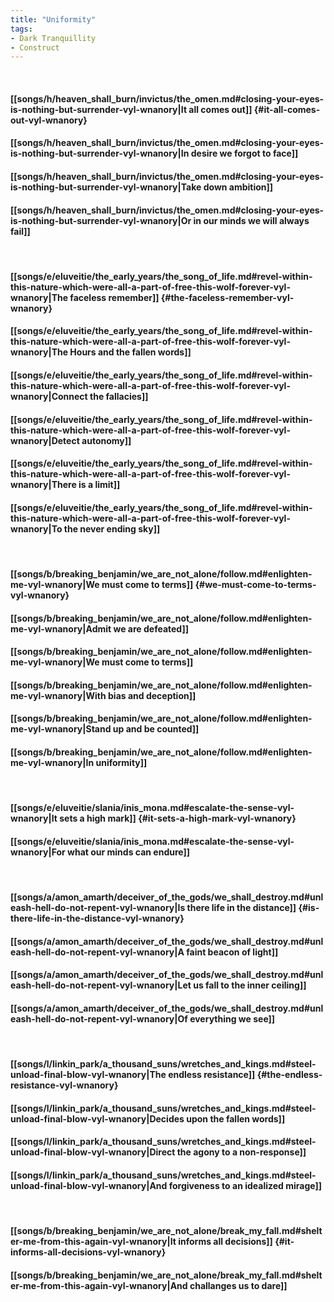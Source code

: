 ```yaml
---
title: "Uniformity"
tags:
- Dark Tranquillity
- Construct
---
```

&nbsp;
#### [[songs/h/heaven_shall_burn/invictus/the_omen.md#closing-your-eyes-is-nothing-but-surrender-vyl-wnanory|It all comes out]] {#it-all-comes-out-vyl-wnanory}
#### [[songs/h/heaven_shall_burn/invictus/the_omen.md#closing-your-eyes-is-nothing-but-surrender-vyl-wnanory|In desire we forgot to face]]
#### [[songs/h/heaven_shall_burn/invictus/the_omen.md#closing-your-eyes-is-nothing-but-surrender-vyl-wnanory|Take down ambition]]
#### [[songs/h/heaven_shall_burn/invictus/the_omen.md#closing-your-eyes-is-nothing-but-surrender-vyl-wnanory|Or in our minds we will always fail]]
&nbsp;
#### [[songs/e/eluveitie/the_early_years/the_song_of_life.md#revel-within-this-nature-which-were-all-a-part-of-free-this-wolf-forever-vyl-wnanory|The faceless remember]] {#the-faceless-remember-vyl-wnanory}
#### [[songs/e/eluveitie/the_early_years/the_song_of_life.md#revel-within-this-nature-which-were-all-a-part-of-free-this-wolf-forever-vyl-wnanory|The Hours and the fallen words]]
#### [[songs/e/eluveitie/the_early_years/the_song_of_life.md#revel-within-this-nature-which-were-all-a-part-of-free-this-wolf-forever-vyl-wnanory|Connect the fallacies]]
#### [[songs/e/eluveitie/the_early_years/the_song_of_life.md#revel-within-this-nature-which-were-all-a-part-of-free-this-wolf-forever-vyl-wnanory|Detect autonomy]]
#### [[songs/e/eluveitie/the_early_years/the_song_of_life.md#revel-within-this-nature-which-were-all-a-part-of-free-this-wolf-forever-vyl-wnanory|There is a limit]]
#### [[songs/e/eluveitie/the_early_years/the_song_of_life.md#revel-within-this-nature-which-were-all-a-part-of-free-this-wolf-forever-vyl-wnanory|To the never ending sky]]
&nbsp;
#### [[songs/b/breaking_benjamin/we_are_not_alone/follow.md#enlighten-me-vyl-wnanory|We must come to terms]] {#we-must-come-to-terms-vyl-wnanory}
#### [[songs/b/breaking_benjamin/we_are_not_alone/follow.md#enlighten-me-vyl-wnanory|Admit we are defeated]]
#### [[songs/b/breaking_benjamin/we_are_not_alone/follow.md#enlighten-me-vyl-wnanory|We must come to terms]]
#### [[songs/b/breaking_benjamin/we_are_not_alone/follow.md#enlighten-me-vyl-wnanory|With bias and deception]]
#### [[songs/b/breaking_benjamin/we_are_not_alone/follow.md#enlighten-me-vyl-wnanory|Stand up and be counted]]
#### [[songs/b/breaking_benjamin/we_are_not_alone/follow.md#enlighten-me-vyl-wnanory|In uniformity]]
&nbsp;
#### [[songs/e/eluveitie/slania/inis_mona.md#escalate-the-sense-vyl-wnanory|It sets a high mark]] {#it-sets-a-high-mark-vyl-wnanory}
#### [[songs/e/eluveitie/slania/inis_mona.md#escalate-the-sense-vyl-wnanory|For what our minds can endure]]
&nbsp;
#### [[songs/a/amon_amarth/deceiver_of_the_gods/we_shall_destroy.md#unleash-hell-do-not-repent-vyl-wnanory|Is there life in the distance]] {#is-there-life-in-the-distance-vyl-wnanory}
#### [[songs/a/amon_amarth/deceiver_of_the_gods/we_shall_destroy.md#unleash-hell-do-not-repent-vyl-wnanory|A faint beacon of light]]
#### [[songs/a/amon_amarth/deceiver_of_the_gods/we_shall_destroy.md#unleash-hell-do-not-repent-vyl-wnanory|Let us fall to the inner ceiling]]
#### [[songs/a/amon_amarth/deceiver_of_the_gods/we_shall_destroy.md#unleash-hell-do-not-repent-vyl-wnanory|Of everything we see]]
&nbsp;
#### [[songs/l/linkin_park/a_thousand_suns/wretches_and_kings.md#steel-unload-final-blow-vyl-wnanory|The endless resistance]] {#the-endless-resistance-vyl-wnanory}
#### [[songs/l/linkin_park/a_thousand_suns/wretches_and_kings.md#steel-unload-final-blow-vyl-wnanory|Decides upon the fallen words]]
#### [[songs/l/linkin_park/a_thousand_suns/wretches_and_kings.md#steel-unload-final-blow-vyl-wnanory|Direct the agony to a non-response]]
#### [[songs/l/linkin_park/a_thousand_suns/wretches_and_kings.md#steel-unload-final-blow-vyl-wnanory|And forgiveness to an idealized mirage]]
&nbsp;
#### [[songs/b/breaking_benjamin/we_are_not_alone/break_my_fall.md#shelter-me-from-this-again-vyl-wnanory|It informs all decisions]] {#it-informs-all-decisions-vyl-wnanory}
#### [[songs/b/breaking_benjamin/we_are_not_alone/break_my_fall.md#shelter-me-from-this-again-vyl-wnanory|And challanges us to dare]]
